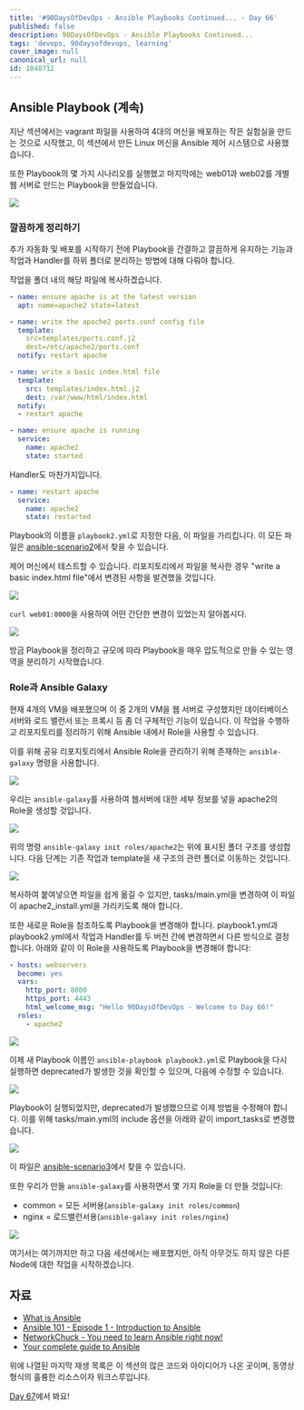 ```yaml
---
title: '#90DaysOfDevOps - Ansible Playbooks Continued... - Day 66'
published: false
description: 90DaysOfDevOps - Ansible Playbooks Continued...
tags: 'devops, 90daysofdevops, learning'
cover_image: null
canonical_url: null
id: 1048712
---
```


## Ansible Playbook (계속)

지난 섹션에서는 vagrant 파일을 사용하여 4대의 머신을 배포하는 작은 실험실을 만드는 것으로 시작했고, 이 섹션에서 만든 Linux 머신을 Ansible 제어 시스템으로 사용했습니다.

또한 Playbook의 몇 가지 시나리오를 실행했고 마지막에는 web01과 web02를 개별 웹 서버로 만드는 Playbook을 만들었습니다.

![](/2022/Days/Images/Day66_config1.png)

### 깔끔하게 정리하기

추가 자동화 및 배포를 시작하기 전에 Playbook을 간결하고 깔끔하게 유지하는 기능과 작업과 Handler를 하위 폴더로 분리하는 방법에 대해 다뤄야 합니다.

작업을 폴더 내의 해당 파일에 복사하겠습니다.

```Yaml
- name: ensure apache is at the latest version
  apt: name=apache2 state=latest

- name: write the apache2 ports.conf config file
  template:
    src=templates/ports.conf.j2
    dest=/etc/apache2/ports.conf
  notify: restart apache

- name: write a basic index.html file
  template:
    src: templates/index.html.j2
    dest: /var/www/html/index.html
  notify:
  - restart apache

- name: ensure apache is running
  service:
    name: apache2
    state: started
```

Handler도 마찬가지입니다.

```Yaml
- name: restart apache
  service:
    name: apache2
    state: restarted
```

Playbook의 이름을 `playbook2.yml`로 지정한 다음, 이 파일을 가리킵니다. 이 모든 파일은 [ansible-scenario2](/2022/Days/Configmgmt/ansible-scenario2/)에서 찾을 수 있습니다.

제어 머신에서 테스트할 수 있습니다. 리포지토리에서 파일을 복사한 경우 "write a basic index.html file"에서 변경된 사항을 발견했을 것입니다.

![](/2022/Days/Images/Day66_config2.png)

`curl web01:8000`을 사용하여 어떤 간단한 변경이 있었는지 알아봅시다.

![](/2022/Days/Images/Day66_config3.png)

방금 Playbook을 정리하고 규모에 따라 Playbook을 매우 압도적으로 만들 수 있는 영역을 분리하기 시작했습니다.

### Role과 Ansible Galaxy

현재 4개의 VM을 배포했으며 이 중 2개의 VM을 웹 서버로 구성했지만 데이터베이스 서버와 로드 밸런서 또는 프록시 등 좀 더 구체적인 기능이 있습니다. 이 작업을 수행하고 리포지토리를 정리하기 위해 Ansible 내에서 Role을 사용할 수 있습니다.

이를 위해 공유 리포지토리에서 Ansible Role을 관리하기 위해 존재하는 `ansible-galaxy` 명령을 사용합니다.

![](/2022/Days/Images/Day66_config4.png)

우리는 `ansible-galaxy`를 사용하여 웹서버에 대한 세부 정보를 넣을 apache2의 Role을 생성할 것입니다.

![](/2022/Days/Images/Day66_config5.png)

위의 명령 `ansible-galaxy init roles/apache2`는 위에 표시된 폴더 구조를 생성합니다. 다음 단계는 기존 작업과 template을 새 구조의 관련 폴더로 이동하는 것입니다.

![](/2022/Days/Images/Day66_config6.png)

복사하여 붙여넣으면 파일을 쉽게 옮길 수 있지만, tasks/main.yml을 변경하여 이 파일이 apache2_install.yml을 가리키도록 해야 합니다.

또한 새로운 Role을 참조하도록 Playbook을 변경해야 합니다. playbook1.yml과 playbook2.yml에서 작업과 Handler를 두 버전 간에 변경하면서 다른 방식으로 결정합니다. 아래와 같이 이 Role을 사용하도록 Playbook을 변경해야 합니다:

```Yaml
- hosts: webservers
  become: yes
  vars:
    http_port: 8000
    https_port: 4443
    html_welcome_msg: "Hello 90DaysOfDevOps - Welcome to Day 66!"
  roles:
    - apache2
```

![](/2022/Days/Images/Day66_config7.png)

이제 새 Playbook 이름인 `ansible-playbook playbook3.yml`로 Playbook을 다시 실행하면 deprecated가 발생한 것을 확인할 수 있으며, 다음에 수정할 수 있습니다.

![](/2022/Days/Images/Day66_config8.png)

Playbook이 실행되었지만, deprecated가 발생했으므로 이제 방법을 수정해야 합니다. 이를 위해 tasks/main.yml의 include 옵션을 아래와 같이 import_tasks로 변경했습니다.

![](/2022/Days/Images/Day66_config9.png)

이 파일은 [ansible-scenario3](/2022/Days/Configmgmt/ansible-scenario3)에서 찾을 수 있습니다.

또한 우리가 만들 `ansible-galaxy`를 사용하면서 몇 가지 Role을 더 만들 것입니다:

- common = 모든 서버용(`ansible-galaxy init roles/common`)
- nginx = 로드밸런서용(`ansible-galaxy init roles/nginx`)

![](/2022/Days/Images/Day66_config10.png)

여기서는 여기까지만 하고 다음 세션에서는 배포했지만, 아직 아무것도 하지 않은 다른 Node에 대한 작업을 시작하겠습니다.

## 자료

- [What is Ansible](https://www.youtube.com/watch?v=1id6ERvfozo)
- [Ansible 101 - Episode 1 - Introduction to Ansible](https://www.youtube.com/watch?v=goclfp6a2IQ)
- [NetworkChuck - You need to learn Ansible right now!](https://www.youtube.com/watch?v=5hycyr-8EKs&t=955s)
- [Your complete guide to Ansible](https://www.youtube.com/playlist?list=PLnFWJCugpwfzTlIJ-JtuATD2MBBD7_m3u)

위에 나열된 마지막 재생 목록은 이 섹션의 많은 코드와 아이디어가 나온 곳이며, 동영상 형식의 훌륭한 리소스이자 워크스루입니다.

[Day 67](day67.md)에서 봐요!
